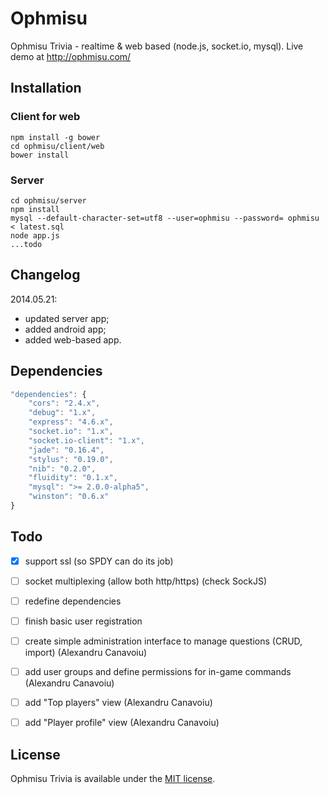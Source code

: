 # Ophmisu

Ophmisu Trivia - realtime &amp; web based (node.js, socket.io, mysql).
Live demo at http://ophmisu.com/

## Installation

### Client for web
```
npm install -g bower
cd ophmisu/client/web
bower install
```
### Server
```
cd ophmisu/server
npm install
mysql --default-character-set=utf8 --user=ophmisu --password= ophmisu < latest.sql
node app.js
...todo
```

## Changelog
2014.05.21:
* updated server app;
* added android app;
* added web-based app.

## Dependencies

```javascript
"dependencies": {
    "cors": "2.4.x",
    "debug": "1.x",
    "express": "4.6.x",
    "socket.io": "1.x",
    "socket.io-client": "1.x",
    "jade": "0.16.4",
    "stylus": "0.19.0",
    "nib": "0.2.0",
    "fluidity": "0.1.x",
    "mysql": ">= 2.0.0-alpha5",
    "winston": "0.6.x"
}
```

## Todo
- [x] support ssl (so SPDY can do its job)
- [ ] socket multiplexing (allow both http/https) (check SockJS)
- [ ] redefine dependencies
- [ ] finish basic user registration
- [ ] create simple administration interface to manage questions (CRUD, import) (Alexandru Canavoiu)
- [ ] add user groups and define permissions for in-game commands (Alexandru Canavoiu)
- [ ] add "Top players" view (Alexandru Canavoiu)
- [ ] add "Player profile" view (Alexandru Canavoiu)


## License
Ophmisu Trivia is available under the [MIT license](http://opensource.org/licenses/MIT).